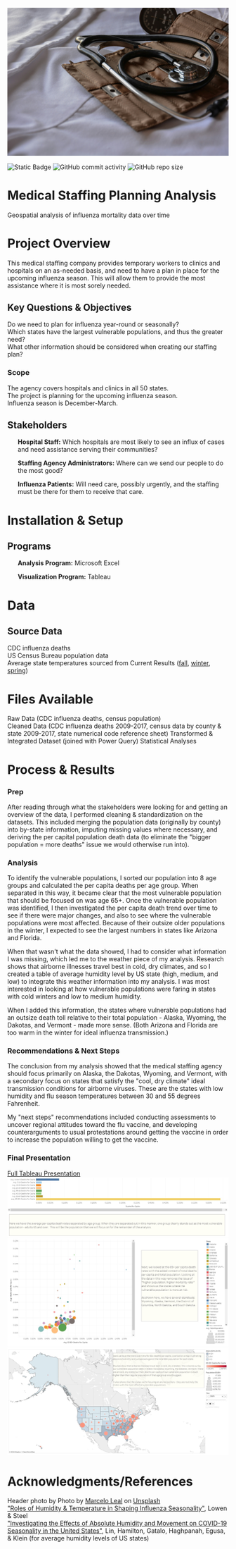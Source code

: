 ![Header](./assets/FluHeader.jpg)

![Static Badge](https://img.shields.io/badge/rows_of_data_analyzed-66%2C097-red?color=735C4F)
![GitHub commit activity](https://img.shields.io/github/commit-activity/t/dee-wright/influenza-staffing-analysis?color=402C21)
![GitHub repo size](https://img.shields.io/github/repo-size/dee-wright/influenza-staffing-analysis?color=AAADBF)


# Medical Staffing Planning Analysis
Geospatial analysis of influenza mortality data over time

# Project Overview
This medical staffing company provides temporary workers to clinics and hospitals on an as-needed basis, and need to have a plan in place for the upcoming influenza season. This will allow them to provide the most assistance where it is most sorely needed.   

## Key Questions & Objectives
Do we need to plan for influenza year-round or seasonally?     
Which states have the largest vulnerable populations, and thus the greater need?    
What other information should be considered when creating our staffing plan?    

### Scope  
The agency covers hospitals and clinics in all 50 states.     
The project is planning for the upcoming influenza season.    
Influenza season is December-March.

## Stakeholders
<ul><b>Hospital Staff:</b> Which hospitals are most likely to see an influx of cases and need assistance serving their communities?</ul> 
<ul><b>Staffing Agency Administrators:</b>  Where can we send our people to do the most good?</ul>
<ul><b>Influenza Patients:</b> Will need care, possibly urgently, and the staffing must be there for them to receive that care.</ul>

# Installation & Setup
## Programs
<ul><b>Analysis Program:</b> Microsoft Excel</ul>
<ul><b>Visualization Program:</b> Tableau </ul>

# Data
## Source Data
CDC influenza deaths        
US Census Bureau population data     
Average state temperatures sourced from Current Results ([fall](https://www.currentresults.com/Weather/US/average-state-temperatures-in-fall.php), [winter](https://www.currentresults.com/Weather/US/average-state-temperatures-in-winter.php), [spring](https://www.currentresults.com/Weather/US/average-state-temperatures-in-spring.php))

# Files Available
Raw Data (CDC influenza deaths, census population)       
Cleaned Data (CDC influenza deaths 2009-2017, census data by county & state 2009-2017, state numerical code reference sheet)
Transformed & Integrated Dataset (joined with Power Query)
Statistical Analyses   

# Process & Results
### Prep
After reading through what the stakeholders were looking for and getting an overview of the data, I performed cleaning & standardization on the datasets. This included merging the population data (originally by county) into by-state information, imputing missing values where necessary, and deriving the per capital population death data (to eliminate the "bigger population = more deaths" issue we would otherwise run into).  

### Analysis
To identify the vulnerable populations, I sorted our population into 8 age groups and calculated the per capita deaths per age group. When separated in this way, it became clear that the most vulnerable population that should be focused on was age 65+. Once the vulnerable population was identified, I then investigated the per capita death trend over time to see if there were major changes, and also to see where the vulnerable populations were most affected. Because of their outsize older populations in the winter, I expected to see the largest numbers in states like Arizona and Florida. 

When that wasn't what the data showed, I had to consider what information I was missing, which led me to the weather piece of my analysis. Research shows that airborne illnesses travel best in cold, dry climates, and so I created a table of average humidity level by US state (high, medium, and low) to integrate this weather information into my analysis. I was most interested in looking at how vulnerable populations were faring in states with cold winters and low to medium humidity.

When I added this information, the states where vulnerable populations had an outsize death toll relative to their total population - Alaska, Wyoming, the Dakotas, and Vermont - made more sense. (Both Arizona and Florida are too warm in the winter for ideal influenza transmission.) 

### Recommendations & Next Steps
The conclusion from my analysis showed that the medical staffing agency should focus primarily on Alaska, the Dakotas, Wyoming, and Vermont, with a secondary focus on states that satisfy the "cool, dry climate" ideal transmission conditions for airborne viruses. These are the states with low humidity and flu season temperatures between 30 and 55 degrees Fahrenheit.

My "next steps" recommendations included conducting assessments to uncover regional attitudes toward the flu vaccine, and developing counterarguments to usual protestations around getting the vaccine in order to increase the population willing to get the vaccine.  

### Final Presentation
[Full Tableau Presentation](https://public.tableau.com/app/profile/therightwright/viz/FinalFindings-FluSeason/FinalFindings-FluSeason)   
![Header](./assets/FluTableauPreview.jpg)     
![Header](./assets/FluTableauPreview2.jpg)
![Header](./assets/FluTableauPreview3.jpg)

# Acknowledgments/References
Header photo by Photo by [Marcelo Leal](https://unsplash.com/@marceloleal80?utm_content=creditCopyText&utm_medium=referral&utm_source=unsplash) on [Unsplash](https://unsplash.com/photos/black-stethoscope-with-brown-leather-case-k7ll1hpdhFA?utm_content=creditCopyText&utm_medium=referral&utm_source=unsplash)      
["Roles of Humidity & Temperature in Shaping Influenza Seasonality"](https://www.ncbi.nlm.nih.gov/pmc/articles/PMC4097773/), Lowen & Steel       
["Investigating the Effects of Absolute Humidity and Movement on COVID-19 Seasonality in the United States"](https://www.nature.com/articles/s41598-022-19898-8), Lin, Hamilton, Gatalo, Haghpanah, Egusa, & Klein (for average humidity levels of US states)
  
  
